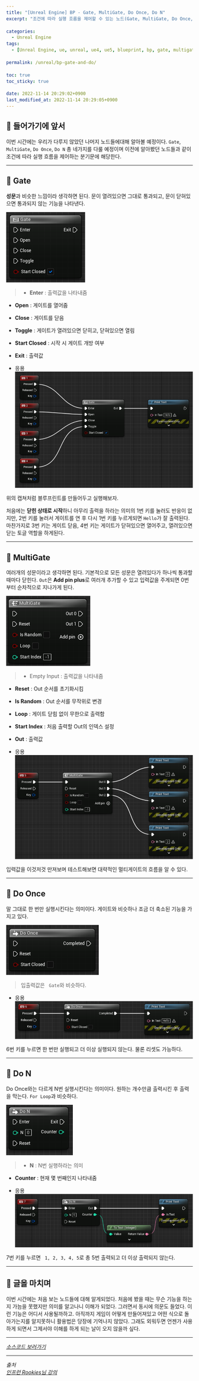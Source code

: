 ```yaml
---
title: "[Unreal Engine] BP - Gate, MultiGate, Do Once, Do N"
excerpt: "조건에 따라 실행 흐름을 제어할 수 있는 노드(Gate, MultiGate, Do Once, Do N)에 대해 알아보기"

categories:
  - Unreal Engine
tags:
  - [Unreal Engine, ue, unreal, ue4, ue5, blueprint, bp, gate, multigate, do once, do n]

permalink: /unreal/bp-gate-and-do/

toc: true
toc_sticky: true

date: 2022-11-14 20:29:02+0900
last_modified_at: 2022-11-14 20:29:05+0900
---
```


## 👻 들어가기에 앞서
이번 시간에는 우리가 다루지 않았던 나머지 노드들에대해 알아볼 예정이다. ``` Gate ```, ``` MultiGate ```, ``` Do Once ```, ``` Do N ``` 총 네가지를 다룰 예정이며 이전에 알아봤던 노드들과 같이 조건에 따라 실행 흐름을 제어하는 분기문에 해당한다.

***

## 👻 Gate
**성문**과 비슷한 느낌이라 생각하면 된다. 문이 열려있으면 그대로 통과되고, 문이 닫혀있으면 통과되지 않는 기능을 나타낸다.

![Alt Text](/assets/images/posts_img/engines/unreal/blueprint/flow-control/bp-gate-and-do/gate.PNG)   

> - **Enter** : 출력값을 나타내줌
- **Open** : 게이트를 열어줌
- **Close** : 게이트를 닫음
- **Toggle** : 게이트가 열려있으면 닫히고, 닫혀있으면 열림
- **Start Closed** : 시작 시 게이트 개방 여부
- **Exit** : 출력값

- 응용   
![Alt Text](/assets/images/posts_img/engines/unreal/blueprint/flow-control/bp-gate-and-do/gate2.PNG)   

위의 캡쳐처럼 블루프린트를 만들어두고 실행해보자.   

처음에는 **닫힌 상태로 시작**하니 아무리 출력을 하라는 의미의 1번 키를 눌러도 반응이 없지만, 2번 키를 눌러서 게이트를 연 후 다시 1번 키를 누르게되면 ``` Hello ```가 잘 출력된다. 마찬가지로 3번 키는 게이트 닫음, 4번 키는 게이트가 닫혀있으면 열어주고, 열려있으면 닫는 토글 역할을 하게된다.

***

## 👻 MultiGate
여러개의 성문이라고 생각하면 된다. 기본적으로 모든 성문은 열려있다가 하나씩 통과할 때마다 닫힌다. ``` Out ```은 **Add pin plus**로 여러개 추가할 수 있고 입력값을 주게되면 0번부터 순차적으로 지나가게 된다.

![Alt Text](/assets/images/posts_img/engines/unreal/blueprint/flow-control/bp-gate-and-do/multigate.PNG)   

> - Empty Input : 출력값을 나타내줌
- **Reset** : Out 순서를 초기화시킴
- **Is Random** : Out 순서를 무작위로 변경
- **Loop** : 게이트 닫힘 없이 무한으로 출력함
- **Start Index** : 처음 출력할 Out의 인덱스 설정
- **Out** : 출력값

- 응용   
![Alt Text](/assets/images/posts_img/engines/unreal/blueprint/flow-control/bp-gate-and-do/multigate2.PNG)   

입력값을 이것저것 만져보며 테스트해보면 대략적인 멀티게이트의 흐름을 알 수 있다.

***

## 👻 Do Once
말 그대로 한 번만 실행시킨다는 의미이다. 게이트와 비슷하나 조금 더 축소된 기능을 가지고 있다.

![Alt Text](/assets/images/posts_img/engines/unreal/blueprint/flow-control/bp-gate-and-do/do-once.PNG)   

> 입출력값은 ``` Gate```와 비슷하다.

- 응용   
![Alt Text](/assets/images/posts_img/engines/unreal/blueprint/flow-control/bp-gate-and-do/do-once2.PNG)   

6번 키를 누르면 한 번만 실행되고 더 이상 실행되지 않는다. 물론 리셋도 가능하다.

***

## 👻 Do N
Do Once와는 다르게 N번 실행시킨다는 의미이다. 원하는 개수만큼 출력시킨 후 출력을 막는다. ``` For Loop ```과 비슷하다.

![Alt Text](/assets/images/posts_img/engines/unreal/blueprint/flow-control/bp-gate-and-do/do-n.PNG)   

> - **N** : N번 실행하라는 의미
- **Counter** : 현재 몇 번째인지 나타내줌

- 응용   
![Alt Text](/assets/images/posts_img/engines/unreal/blueprint/flow-control/bp-gate-and-do/do-n2.PNG)   

7번 키를 누르면 ``` 1, 2, 3, 4, 5```로 총 5번 출력되고 더 이상 출력되지 않는다.

***

## 👻 글을 마치며
이번 시간에는 처음 보는 노드들에 대해 알게되었다. 처음에 봤을 때는 무슨 기능을 하는지 가늠을 못했지만 의미를 알고나니 이해가 되었다. 그러면서 동시에 의문도 들었다. 이런 기능은 어디서 사용될까하고. 아직까지 게임이 어떻게 만들어져있고 어떤 식으로 돌아가는지를 알지못하니 활용법은 당장에 기억나지 않았다. 그래도 외워두면 언젠가 사용하게 되면서 그제서야 이해를 하게 되는 날이 오지 않을까 싶다.

***

_[소스코드 보러가기](https://github.com/choi-dan-di/study_ue/tree/main/UE5/flow-control/BP_GateAndDo)_

***

_출처_   
_[인프런 Rookies님 강의](https://inf.run/TSqC)_   